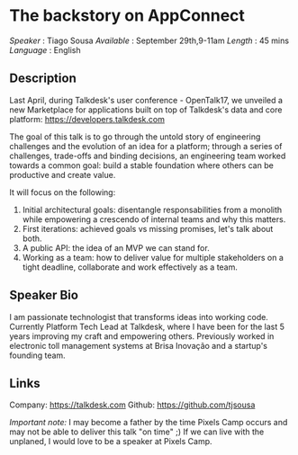 The backstory on AppConnect
===========================

*Speaker* : Tiago Sousa
*Available* : September 29th,9-11am
*Length* : 45 mins
*Language* : English

Description
-----------

Last April, during Talkdesk's user conference - OpenTalk17, we unveiled a new Marketplace for applications built on top of Talkdesk's data and core platform: https://developers.talkdesk.com

The goal of this talk is to go through the untold story of engineering challenges and the evolution of an idea for a platform; through a series of challenges, trade-offs and binding decisions, an engineering team worked towards a common goal: build a stable foundation where others can be productive and create value.

It will focus on the following:

1. Initial architectural goals: disentangle responsabilities from a monolith while empowering a crescendo of internal teams and why this matters.
2. First iterations: achieved goals vs missing promises, let's talk about both.
3. A public API: the idea of an MVP we can stand for.
4. Working as a team: how to deliver value for multiple stakeholders on a tight deadline, collaborate and work effectively as a team.

Speaker Bio
-----------

I am passionate technologist that transforms ideas into working code. Currently Platform Tech Lead at Talkdesk, where I have been for the last 5 years improving my craft and empowering others. Previously worked in electronic toll management systems at Brisa Inovação and a startup's founding team.

Links
-----

Company: https://talkdesk.com
Github: https://github.com/tjsousa

*Important note:* I may become a father by the time Pixels Camp occurs and may not be able to deliver this talk "on time" ;) If we can live with the unplaned, I would love to be a speaker at Pixels Camp.
